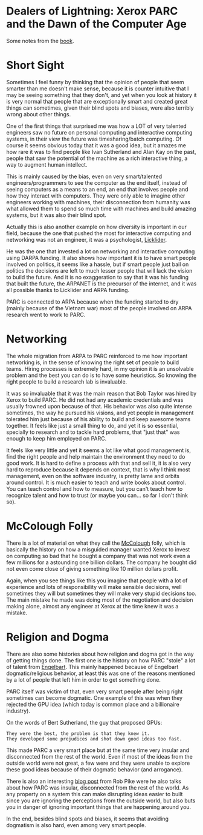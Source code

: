 # Dealers of Lightning: Xerox PARC and the Dawn of the Computer Age

Some notes from the [book](https://www.amazon.com/Dealers-Lightning-Xerox-PARC-Computer-ebook/dp/B0029PBVCA).

# Short Sight

Sometimes I feel funny by thinking that the opinion of people that seem
smarter than me doesn't make sense, because it is counter intuitive that
I may be seeing something that they don't, and yet when you look at
history it is very normal that people that are exceptionally smart
and created great things can sometimes, given their blind spots and
biases, were also terribly wrong about other things.

One of the first things that surprised me was how a LOT of very talented
engineers saw no future on personal computing and interactive computing
systems, in their view the future was timesharing/batch computing. Of course
it seems obvious today that it was a good idea, but it amazes me how rare
it was to find people like Ivan Sutherland and Alan Kay on the past, people
that saw the potential of the machine as a rich interactive thing, a way to
augment human intellect.

This is mainly caused by the bias, even on very smart/talented
engineers/programmers to see the computer as the end itself, instead
of seeing computers as a means to an end, an end that involves people
and how they interact with computers. They were only able to imagine
other engineers working with machines, their disconnection from humanity
was what allowed them to spend so much time with machines and build
amazing systems, but it was also their blind spot.

Actually this is also another example on how diversity is important in
our field, because the one that pushed the most for interactive computing
and networking was not an engineer, it was a psychologist,
[Licklider](https://en.wikipedia.org/wiki/J._C._R._Licklider).

He was the one that invested a lot on networking and interactive computing
using DARPA funding. It also shows how important it is to have smart people
involved on politics, it seems like a hassle, but if smart people just bail
on politics the decisions are left to much lesser people that will
lack the vision to build the future. And it is no exaggeration to say that
it was his funding that built the future, the ARPANET is the precursor of
the internet, and it was all possible thanks to Licklider and ARPA funding.

PARC is connected to ARPA because when the funding started to dry (mainly
because of the Vietnam war) most of the people involved on ARPA research
went to work to PARC.

# Networking

The whole migration from ARPA to PARC reinforced to me how important
networking is, in the sense of knowing the right set of people to build
teams. Hiring processes is extremely hard, in my opinion it is an
unsolvable problem and the best you can do is to have some heuristics.
So knowing the right people to build a research lab is invaluable.

It was so invaluable that it was the main reason that Bob Taylor was hired
by Xerox to build PARC. He did not had any academic credentials and was
usually frowned upon because of that. His behavior was also quite intense
sometimes, the way he pursued his visions, and yet people in management
tolerated him just because of his ability to build and keep awesome teams
together. It feels like just a small thing to do, and yet it is so essential,
specially to research and to tackle hard problems, that "just that" was
enough to keep him employed on PARC.

It feels like very little and yet it seems a lot like what good management
is, find the right people and help maintain the environment they need
to do good work. It is hard to define a process with that and sell it, it is
also very hard to reproduce because it depends on context, that is why I think
most management, even on the software industry, is pretty lame and orbits around
control. It is much easier to teach and write books about control.
You can teach control and how to measure, but you can't teach how to recognize
talent and how to trust (or maybe you can... so far I don't think so).

# McColough Folly

There is a lot of material on what they call the
[McColough](https://en.wikipedia.org/wiki/Charles_Peter_McColough) folly,
which is basically the history on how a misguided manager wanted Xerox
to invest on computing so bad that he bought a company that was not work even
a few millions for a astounding one billion dollars. The company he bought
did not even come close of giving something like 10 million dollars profit.

Again, when you see things like this you imagine that people with a lot of
experience and lots of responsibility will make sensible decisions, well
sometimes they will but sometimes they will make very stupid decisions too.
The main mistake he made was doing most of the negotiation and decision
making alone, almost any engineer at Xerox at the time knew it was a mistake.

# Religion and Dogma

There are also some histories about how religion and dogma got in the
way of getting things done. The first one is the history on how PARC
"stole" a lot of talent from
[Engelbart](https://en.wikipedia.org/wiki/Douglas_Engelbart). This mainly
happened because of Engelbart dogmatic/religious behavior, at least
this was one of the reasons mentioned by a lot of people that left
him in order to get something done.

PARC itself was victim of that, even very smart people after being right
sometimes can become dogmatic. One example of this was when they rejected
the GPU idea (which today is common place and a billionaire industry).

On the words of Bert Sutherland, the guy that proposed GPUs:

```
They were the best, the problem is that they knew it.
They developed some prejudices and shot down good ideas too fast.
```

This made PARC a very smart place but at the same time very
insular and disconnected from the rest of the world. Even if
most of the ideas from the outside world were not great, a few
were and they were unable to explore these good ideas because
of their dogmatic behavior (and arrogance).

There is also an interesting
[blog post](https://commandcenter.blogspot.com/2019/01/notes-from-1984-trip-to-xerox-parc.html)
from Rob Pike were he also talks about how PARC was insular, disconnected
from the rest of the world. As any property on a system this can make
disrupting ideas easier to built since you are ignoring the perceptions
from the outside world, but also buts you in danger of ignoring
important things that are happening around you.

In the end, besides blind spots and biases, it seems that avoiding
dogmatism is also hard, even among very smart people.
